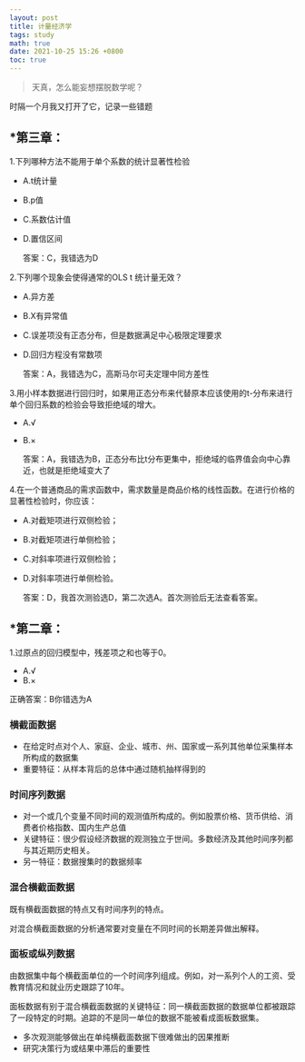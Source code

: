 ```yaml
---
layout: post
title: 计量经济学
tags: study
math: true
date: 2021-10-25 15:26 +0800
toc: true
---
```


> 天真，怎么能妄想摆脱数学呢？

时隔一个月我又打开了它，记录一些错题



## *第三章：

1.下列哪种方法不能用于单个系数的统计显著性检验

- A.t统计量

- B.p值

- C.系数估计值

- D.置信区间

  答案：C，我错选为D

  
  
  

2.下列哪个现象会使得通常的OLS t 统计量无效？

- A.异方差

- B.X有异常值

- C.误差项没有正态分布，但是数据满足中心极限定理要求

- D.回归方程没有常数项

  答案：A，我错选为C，高斯马尔可夫定理中同方差性






3.用小样本数据进行回归时，如果用正态分布来代替原本应该使用的t-分布来进行单个回归系数的检验会导致拒绝域的增大。

- A.√

- B.×

  答案：A，我错选为B，正态分布比t分布更集中，拒绝域的临界值会向中心靠近，也就是拒绝域变大了
  





4.在一个普通商品的需求函数中，需求数量是商品价格的线性函数。在进行价格的显著性检验时，你应该：

- A.对截矩项进行双侧检验；

- B.对截矩项进行单侧检验；

- C.对斜率项进行双侧检验；

- D.对斜率项进行单侧检验。

  答案：D，我首次测验选D，第二次选A。首次测验后无法查看答案。
  





## *第二章：



1.过原点的回归模型中，残差项之和也等于0。‏

- A.√
- B.×

正确答案：B你错选为A







### 横截面数据

- 在给定时点对个人、家庭、企业、城市、州、国家或一系列其他单位采集样本所构成的数据集
- 重要特征：从样本背后的总体中通过随机抽样得到的

### 时间序列数据

- 对一个或几个变量不同时间的观测值所构成的。例如股票价格、货币供给、消费者价格指数、国内生产总值
- 关键特征：很少假设经济数据的观测独立于世间。多数经济及其他时间序列都与其近期历史相关。
- 另一特征：数据搜集时的数据频率

### 混合横截面数据

既有横截面数据的特点又有时间序列的特点。

对混合横截面数据的分析通常要对变量在不同时间的长期差异做出解释。

### 面板或纵列数据

由数据集中每个横截面单位的一个时间序列组成。例如，对一系列个人的工资、受教育情况和就业历史跟踪了10年。

面板数据有别于混合横截面数据的关键特征：同一横截面数据的数据单位都被跟踪了一段特定的时期。追踪的不是同一单位的数据不能被看成面板数据集。

- 多次观测能够做出在单纯横截面数据下很难做出的因果推断
- 研究决策行为或结果中滞后的重要性


